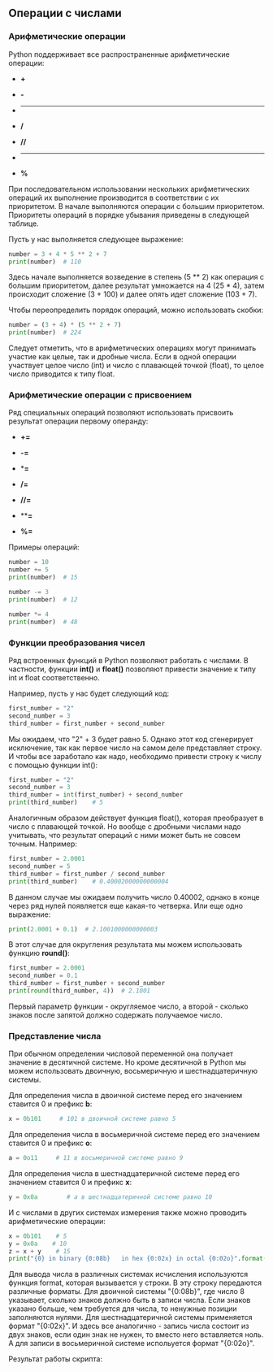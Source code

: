 ## Операции с числами

### Арифметические операции

Python поддерживает все распространенные арифметические операции:

- **+**

- **-**

- *****

- **/**

- **//**

- ******

- **%**

При последовательном использовании нескольких арифметических операций их выполнение производится в соответствии с их приоритетом. 
В начале выполняются операции с большим приоритетом. Приоритеты операций в порядке убывания приведены в следующей таблице.

Пусть у нас выполняется следующее выражение:

```py
number = 3 + 4 * 5 ** 2 + 7
print(number)  # 110
```

Здесь начале выполняется возведение в степень (5 ** 2) как операция с большим приоритетом, далее результат умножается на 4 (25 * 4), затем происходит сложение 
(3 + 100) и далее опять идет сложение (103 + 7).

Чтобы переопределить порядок операций, можно использовать скобки:

```py
number = (3 + 4) * (5 ** 2 + 7)
print(number)  # 224
```

Следует отметить, что в арифметических операциях могут принимать участие как целые, так и дробные числа. Если в одной операции участвует 
целое число (int) и число с плавающей точкой (float), 
то целое число приводится к типу float.

### Арифметические операции с присвоением

Ряд специальных операций позволяют использовать присвоить результат операции первому операнду:

- **+=**

- **-=**

- ***=**

- **/=**

- **//=**

- ****=**

- **%=**

Примеры операций:

```py
number = 10
number += 5
print(number)  # 15

number -= 3
print(number)  # 12

number *= 4
print(number)  # 48
```

### Функции преобразования чисел

Ряд встроенных функций в Python позволяют работать с числами. В частности, функции **int()** и **float()** 
позволяют привести значение к типу int и float соответственно.

Например, пусть у нас будет следующий код:

```py
first_number = "2"
second_number = 3
third_number = first_number + second_number
```

Мы ожидаем, что "2" + 3 будет равно 5. Однако этот код сгенерирует исключение, так как первое число на самом деле представляет строку. 
И чтобы все заработало как надо, необходимо привести строку к числу с помощью функции int():

```py
first_number = "2"
second_number = 3
third_number = int(first_number) + second_number
print(third_number)    # 5
```

Аналогичным образом действует функция float(), которая преобразует в число с плавающей точкой. Но вообще с дробными числами надо учитывать, что результат операций с ними 
может быть не совсем точным. Например:

```py
first_number = 2.0001
second_number = 5
third_number = first_number / second_number
print(third_number)    # 0.40002000000000004
```

В данном случае мы ожидаем получить число 0.40002, однако в конце через ряд нулей появляется еще какая-то четверка. Или еще одно выражение:

```py
print(2.0001 + 0.1)  # 2.1001000000000003
```

В этот случае для округления результата мы можем использовать функцию **round()**:

```py
first_number = 2.0001
second_number = 0.1
third_number = first_number + second_number
print(round(third_number, 4))  # 2.1001
```

Первый параметр функции - округляемое число, а второй - сколько знаков после запятой должно содержать получаемое число.

### Представление числа

При обычном определении числовой переменной она получает значение в десятичной системе. Но кроме десятичной в Python мы можем использовать двоичную, 
восьмеричную и шестнадцатеричную системы.

Для определения числа в двоичной системе перед его значением ставится 0 и префикс **b**:

```py
x = 0b101     # 101 в двоичной системе равно 5
```

Для определения числа в восьмеричной системе перед его значением ставится 0 и префикс **o**:

```py
a = 0o11     # 11 в восьмеричной системе равно 9
```

Для определения числа в шестнадцатеричной системе перед его значением ставится 0 и префикс **x**:

```py
y = 0x0a        # a в шестнадцатеричной системе равно 10
```

И с числами в других системах измерения также можно проводить арифметические операции:

```py
x = 0b101    # 5
y = 0x0a    # 10
z = x + y    # 15
print("{0} in binary {0:08b}   in hex {0:02x} in octal {0:02o}".format(z))
```

Для вывода числа в различных системах исчисления используются функция format, которая вызывается у строки. 
В эту строку передаются различные форматы. Для двоичной системы "{0:08b}", где число 8 указывает, сколько знаков должно быть в записи числа. Если знаков указано больше, чем 
требуется для числа, то ненужные позиции заполняются нулями. Для шестнадцатеричной системы применяется формат "{0:02x}". И здесь все аналогично - запись числа состоит из двух знаков, если один знак не нужен, то вместо него вставляется ноль. 
А для записи в восьмеричной системе испольуется формат "{0:02o}".

Результат работы скрипта:

```

```

